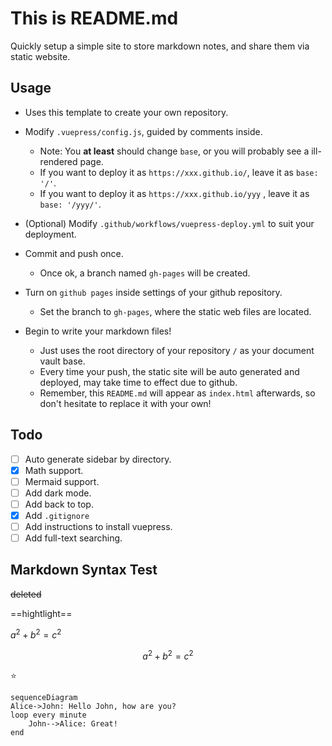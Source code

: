 # This is README.md

Quickly setup a simple site to store markdown notes, and share them via static website.

## Usage

- Uses this template to create your own repository.
- Modify `.vuepress/config.js`, guided by comments inside.
  - Note: You **at least** should change `base`, or you will probably see a ill-rendered page. 
  - If you want to deploy it as `https://xxx.github.io/`, leave it as `base: '/'`.
  - If you want to deploy it as `https://xxx.github.io/yyy` , leave it as `base: '/yyy/'`.

- (Optional) Modify `.github/workflows/vuepress-deploy.yml` to suit your deployment.
- Commit and push once.
  - Once ok, a branch named `gh-pages` will be created.
- Turn on `github pages` inside settings of your github repository.
  - Set the branch to `gh-pages`, where the static web files are located.
- Begin to write your markdown files!
  - Just uses the root directory of your repository `/` as your document vault base.
  - Every time your push, the static site will be auto generated and deployed, may take time to effect due to github.
  - Remember, this `README.md` will appear as `index.html` afterwards, so don't hesitate to replace it with your own!

## Todo

- [ ] Auto generate sidebar by directory.
- [x] Math support.
- [ ] Mermaid support.
- [ ] Add dark mode.
- [ ] Add back to top.
- [x] Add `.gitignore`
- [ ] Add instructions to install vuepress.
- [ ] Add full-text searching.

## Markdown Syntax Test

~~deleted~~

==hightlight==

$a^2+b^2=c^2$

$$
a^2+b^2=c^2
$$

:star:

```mermaid
sequenceDiagram
Alice->John: Hello John, how are you?
loop every minute
    John-->Alice: Great!
end
```